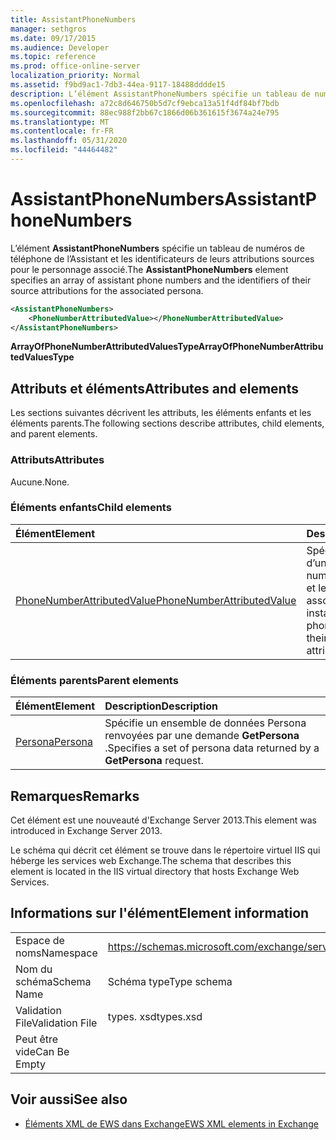 ```yaml
---
title: AssistantPhoneNumbers
manager: sethgros
ms.date: 09/17/2015
ms.audience: Developer
ms.topic: reference
ms.prod: office-online-server
localization_priority: Normal
ms.assetid: f9bd9ac1-7db3-44ea-9117-18488dddde15
description: L’élément AssistantPhoneNumbers spécifie un tableau de numéros de téléphone de l’Assistant et les identificateurs de leurs attributions sources pour le personnage associé.
ms.openlocfilehash: a72c8d646750b5d7cf9ebca13a51f4df84bf7bdb
ms.sourcegitcommit: 88ec988f2bb67c1866d06b361615f3674a24e795
ms.translationtype: MT
ms.contentlocale: fr-FR
ms.lasthandoff: 05/31/2020
ms.locfileid: "44464482"
---
```

# <a name="assistantphonenumbers"></a><span data-ttu-id="c33d0-103">AssistantPhoneNumbers</span><span class="sxs-lookup"><span data-stu-id="c33d0-103">AssistantPhoneNumbers</span></span>

<span data-ttu-id="c33d0-104">L’élément **AssistantPhoneNumbers** spécifie un tableau de numéros de téléphone de l’Assistant et les identificateurs de leurs attributions sources pour le personnage associé.</span><span class="sxs-lookup"><span data-stu-id="c33d0-104">The **AssistantPhoneNumbers** element specifies an array of assistant phone numbers and the identifiers of their source attributions for the associated persona.</span></span> 
  
```XML
<AssistantPhoneNumbers>
    <PhoneNumberAttributedValue></PhoneNumberAttributedValue>
</AssistantPhoneNumbers>
```

 <span data-ttu-id="c33d0-105">**ArrayOfPhoneNumberAttributedValuesType**</span><span class="sxs-lookup"><span data-stu-id="c33d0-105">**ArrayOfPhoneNumberAttributedValuesType**</span></span>
## <a name="attributes-and-elements"></a><span data-ttu-id="c33d0-106">Attributs et éléments</span><span class="sxs-lookup"><span data-stu-id="c33d0-106">Attributes and elements</span></span>

<span data-ttu-id="c33d0-107">Les sections suivantes décrivent les attributs, les éléments enfants et les éléments parents.</span><span class="sxs-lookup"><span data-stu-id="c33d0-107">The following sections describe attributes, child elements, and parent elements.</span></span>
  
### <a name="attributes"></a><span data-ttu-id="c33d0-108">Attributs</span><span class="sxs-lookup"><span data-stu-id="c33d0-108">Attributes</span></span>

<span data-ttu-id="c33d0-109">Aucune.</span><span class="sxs-lookup"><span data-stu-id="c33d0-109">None.</span></span>
  
### <a name="child-elements"></a><span data-ttu-id="c33d0-110">Éléments enfants</span><span class="sxs-lookup"><span data-stu-id="c33d0-110">Child elements</span></span>

|<span data-ttu-id="c33d0-111">**Élément**</span><span class="sxs-lookup"><span data-stu-id="c33d0-111">**Element**</span></span>|<span data-ttu-id="c33d0-112">**Description**</span><span class="sxs-lookup"><span data-stu-id="c33d0-112">**Description**</span></span>|
|:-----|:-----|
|[<span data-ttu-id="c33d0-113">PhoneNumberAttributedValue</span><span class="sxs-lookup"><span data-stu-id="c33d0-113">PhoneNumberAttributedValue</span></span>](phonenumberattributedvalue.md) <br/> |<span data-ttu-id="c33d0-114">Spécifie une instance d’un tableau de numéros de téléphone et leurs attributions associées.</span><span class="sxs-lookup"><span data-stu-id="c33d0-114">Specifies an instance of an array of phone numbers and their associated attributions.</span></span>  <br/> |
   
### <a name="parent-elements"></a><span data-ttu-id="c33d0-115">Éléments parents</span><span class="sxs-lookup"><span data-stu-id="c33d0-115">Parent elements</span></span>

|<span data-ttu-id="c33d0-116">**Élément**</span><span class="sxs-lookup"><span data-stu-id="c33d0-116">**Element**</span></span>|<span data-ttu-id="c33d0-117">**Description**</span><span class="sxs-lookup"><span data-stu-id="c33d0-117">**Description**</span></span>|
|:-----|:-----|
|[<span data-ttu-id="c33d0-118">Persona</span><span class="sxs-lookup"><span data-stu-id="c33d0-118">Persona</span></span>](persona.md) <br/> |<span data-ttu-id="c33d0-119">Spécifie un ensemble de données Persona renvoyées par une demande **GetPersona** .</span><span class="sxs-lookup"><span data-stu-id="c33d0-119">Specifies a set of persona data returned by a **GetPersona** request.</span></span>  <br/> |
   
## <a name="remarks"></a><span data-ttu-id="c33d0-120">Remarques</span><span class="sxs-lookup"><span data-stu-id="c33d0-120">Remarks</span></span>

<span data-ttu-id="c33d0-121">Cet élément est une nouveauté d'Exchange Server 2013.</span><span class="sxs-lookup"><span data-stu-id="c33d0-121">This element was introduced in Exchange Server 2013.</span></span>
  
<span data-ttu-id="c33d0-122">Le schéma qui décrit cet élément se trouve dans le répertoire virtuel IIS qui héberge les services web Exchange.</span><span class="sxs-lookup"><span data-stu-id="c33d0-122">The schema that describes this element is located in the IIS virtual directory that hosts Exchange Web Services.</span></span>
  
## <a name="element-information"></a><span data-ttu-id="c33d0-123">Informations sur l'élément</span><span class="sxs-lookup"><span data-stu-id="c33d0-123">Element information</span></span>

|||
|:-----|:-----|
|<span data-ttu-id="c33d0-124">Espace de noms</span><span class="sxs-lookup"><span data-stu-id="c33d0-124">Namespace</span></span>  <br/> |https://schemas.microsoft.com/exchange/services/2006/types  <br/> |
|<span data-ttu-id="c33d0-125">Nom du schéma</span><span class="sxs-lookup"><span data-stu-id="c33d0-125">Schema Name</span></span>  <br/> |<span data-ttu-id="c33d0-126">Schéma type</span><span class="sxs-lookup"><span data-stu-id="c33d0-126">Type schema</span></span>  <br/> |
|<span data-ttu-id="c33d0-127">Validation File</span><span class="sxs-lookup"><span data-stu-id="c33d0-127">Validation File</span></span>  <br/> |<span data-ttu-id="c33d0-128">types. xsd</span><span class="sxs-lookup"><span data-stu-id="c33d0-128">types.xsd</span></span>  <br/> |
|<span data-ttu-id="c33d0-129">Peut être vide</span><span class="sxs-lookup"><span data-stu-id="c33d0-129">Can Be Empty</span></span>  <br/> ||
   
## <a name="see-also"></a><span data-ttu-id="c33d0-130">Voir aussi</span><span class="sxs-lookup"><span data-stu-id="c33d0-130">See also</span></span>

- [<span data-ttu-id="c33d0-131">Éléments XML de EWS dans Exchange</span><span class="sxs-lookup"><span data-stu-id="c33d0-131">EWS XML elements in Exchange</span></span>](ews-xml-elements-in-exchange.md)

